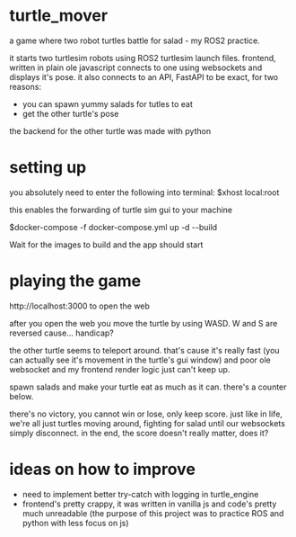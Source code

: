 # turtle_mover
a game where two robot turtles battle for salad - my ROS2 practice.

it starts two turtlesim robots using ROS2 turtlesim launch files.
frontend, written in plain ole javascript connects to one using
websockets and displays it's pose. it also connects to an API,
FastAPI to be exact, for two reasons:
- you can spawn yummy salads for tutles to eat
- get the other turtle's pose

the backend for the other turtle was made with python

# setting up



you absolutely need to enter the following into terminal:
$xhost local:root

this enables the forwarding of turtle sim gui to your machine

$docker-compose -f docker-compose.yml up -d --build

Wait for the images to build and the app should start

# playing the game

http://localhost:3000 to open the web

after you open the web you move the turtle by using WASD. W and S are reversed cause... handicap?

the other turtle seems to teleport around. that's cause it's really fast (you can actually see it's movement in the turtle's gui window) and poor ole websocket and my frontend render logic just can't keep up.

spawn salads and make your turtle eat as much as it can. there's a counter below.

there's no victory, you cannot win or lose, only keep score. just like in life, we're all just turtles moving around, fighting for salad until our websockets simply disconnect. in the end, the score doesn't really matter, does it?

# ideas on how to improve

- need to implement better try-catch with logging in turtle_engine
- frontend's pretty crappy, it was written in vanilla js and code's pretty much unreadable (the purpose of this project was to practice ROS and python with less focus on js)
